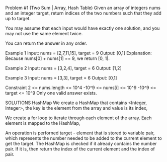 Problem #1 (Two Sum | Array, Hash Table)
Given an array of integers nums and an integer target, return indices of the two numbers such that they add up to target.

You may assume that each input would have exactly one solution, and you may not use the same element twice.

You can return the answer in any order.

Example 1
Input: nums = [2,7,11,15], target = 9
Output: [0,1]
Explanation: Because nums[0] + nums[1] == 9, we return [0, 1].

Example 2
Input: nums = [3,2,4], target = 6
Output: [1,2]

Example 3
Input: nums = [3,3], target = 6
Output: [0,1]

Constraint
2 <= nums.length <= 10^4
-10^9 <= nums[i] <= 10^9
-10^9 <= target <= 10^9
Only one valid answer exists.


SOLUTIONS
HashMap
We create a HashMap that contains <Integer, Integer>, the key is the element from the array and value is its index,

We create a for loop to iterate through each element of the array. Each element is mapped to the HashMap,

An operation is perforned target - element that is stored to variable pair, which represents the number needed to be added to the current element to get the target. The HashMap is checked if it already contains the number pair. If it is, then return the index of the current element and the index of pair.